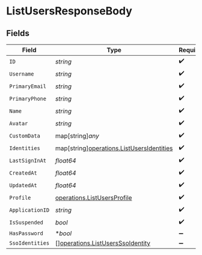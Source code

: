 # ListUsersResponseBody


## Fields

| Field                                                                                       | Type                                                                                        | Required                                                                                    | Description                                                                                 |
| ------------------------------------------------------------------------------------------- | ------------------------------------------------------------------------------------------- | ------------------------------------------------------------------------------------------- | ------------------------------------------------------------------------------------------- |
| `ID`                                                                                        | *string*                                                                                    | :heavy_check_mark:                                                                          | N/A                                                                                         |
| `Username`                                                                                  | *string*                                                                                    | :heavy_check_mark:                                                                          | N/A                                                                                         |
| `PrimaryEmail`                                                                              | *string*                                                                                    | :heavy_check_mark:                                                                          | N/A                                                                                         |
| `PrimaryPhone`                                                                              | *string*                                                                                    | :heavy_check_mark:                                                                          | N/A                                                                                         |
| `Name`                                                                                      | *string*                                                                                    | :heavy_check_mark:                                                                          | N/A                                                                                         |
| `Avatar`                                                                                    | *string*                                                                                    | :heavy_check_mark:                                                                          | N/A                                                                                         |
| `CustomData`                                                                                | map[string]*any*                                                                            | :heavy_check_mark:                                                                          | arbitrary                                                                                   |
| `Identities`                                                                                | map[string][operations.ListUsersIdentities](../../models/operations/listusersidentities.md) | :heavy_check_mark:                                                                          | N/A                                                                                         |
| `LastSignInAt`                                                                              | *float64*                                                                                   | :heavy_check_mark:                                                                          | N/A                                                                                         |
| `CreatedAt`                                                                                 | *float64*                                                                                   | :heavy_check_mark:                                                                          | N/A                                                                                         |
| `UpdatedAt`                                                                                 | *float64*                                                                                   | :heavy_check_mark:                                                                          | N/A                                                                                         |
| `Profile`                                                                                   | [operations.ListUsersProfile](../../models/operations/listusersprofile.md)                  | :heavy_check_mark:                                                                          | N/A                                                                                         |
| `ApplicationID`                                                                             | *string*                                                                                    | :heavy_check_mark:                                                                          | N/A                                                                                         |
| `IsSuspended`                                                                               | *bool*                                                                                      | :heavy_check_mark:                                                                          | N/A                                                                                         |
| `HasPassword`                                                                               | **bool*                                                                                     | :heavy_minus_sign:                                                                          | N/A                                                                                         |
| `SsoIdentities`                                                                             | [][operations.ListUsersSsoIdentity](../../models/operations/listusersssoidentity.md)        | :heavy_minus_sign:                                                                          | N/A                                                                                         |